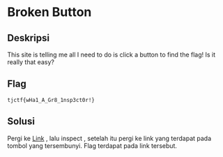 # Broken Button

## Deskripsi
This site is telling me all I need to do is click a button to find the flag! Is it really that easy?

## Flag
```
tjctf{wHa1_A_Gr8_1nsp3ct0r!}
```

## Solusi
Pergi ke [Link](https://broken_button.tjctf.org/) , lalu inspect , setelah itu pergi ke link yang terdapat pada tombol yang tersembunyi. Flag terdapat pada link tersebut.
